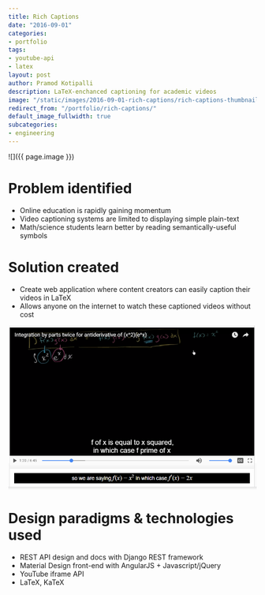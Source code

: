 ```yaml
---
title: Rich Captions
date: "2016-09-01"
categories:
- portfolio
tags:
- youtube-api
- latex
layout: post
author: Pramod Kotipalli
description: LaTeX-enchanced captioning for academic videos
image: "/static/images/2016-09-01-rich-captions/rich-captions-thumbnail.png"
redirect_from: "/portfolio/rich-captions/"
default_image_fullwidth: true
subcategories:
- engineering
---
```


![]({{ page.image }})

# Problem identified
- Online education is rapidly gaining momentum
- Video captioning systems are limited to displaying simple plain-text
- Math/science students learn better by reading semantically-useful symbols

# Solution created
- Create web application where content creators can easily caption their videos in LaTeX
- Allows anyone on the internet to watch these captioned videos without cost

![](/static/images/2016-09-01-rich-captions/rich-captions-screenshot.png)

# Design paradigms & technologies used
- REST API design and docs with Django REST framework
- Material Design front-end with AngularJS + Javascript/jQuery
- YouTube iframe API
- LaTeX, KaTeX
